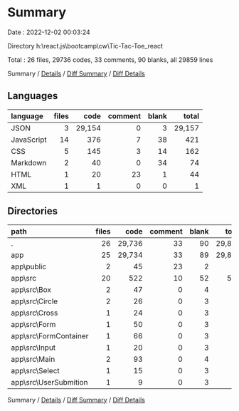 # Summary

Date : 2022-12-02 00:03:24

Directory h:\\react.js\\bootcamp\\cw\\Tic-Tac-Toe_react

Total : 26 files,  29736 codes, 33 comments, 90 blanks, all 29859 lines

Summary / [Details](details.md) / [Diff Summary](diff.md) / [Diff Details](diff-details.md)

## Languages
| language | files | code | comment | blank | total |
| :--- | ---: | ---: | ---: | ---: | ---: |
| JSON | 3 | 29,154 | 0 | 3 | 29,157 |
| JavaScript | 14 | 376 | 7 | 38 | 421 |
| CSS | 5 | 145 | 3 | 14 | 162 |
| Markdown | 2 | 40 | 0 | 34 | 74 |
| HTML | 1 | 20 | 23 | 1 | 44 |
| XML | 1 | 1 | 0 | 0 | 1 |

## Directories
| path | files | code | comment | blank | total |
| :--- | ---: | ---: | ---: | ---: | ---: |
| . | 26 | 29,736 | 33 | 90 | 29,859 |
| app | 25 | 29,734 | 33 | 89 | 29,856 |
| app\\public | 2 | 45 | 23 | 2 | 70 |
| app\\src | 20 | 522 | 10 | 52 | 584 |
| app\\src\\Box | 2 | 47 | 0 | 4 | 51 |
| app\\src\\Circle | 2 | 26 | 0 | 3 | 29 |
| app\\src\\Cross | 1 | 24 | 0 | 3 | 27 |
| app\\src\\Form | 1 | 50 | 0 | 3 | 53 |
| app\\src\\FormContainer | 1 | 66 | 0 | 3 | 69 |
| app\\src\\Input | 1 | 20 | 0 | 3 | 23 |
| app\\src\\Main | 2 | 93 | 0 | 4 | 97 |
| app\\src\\Select | 1 | 15 | 0 | 3 | 18 |
| app\\src\\UserSubmition | 1 | 9 | 0 | 3 | 12 |

Summary / [Details](details.md) / [Diff Summary](diff.md) / [Diff Details](diff-details.md)